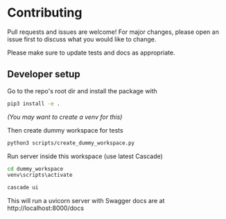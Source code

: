 # Contributing
Pull requests and issues are welcome! For major changes, please open an issue first to discuss what you would like to change.
  
Please make sure to update tests and docs as appropriate.

## Developer setup

Go to the repo's root dir and install the package with
```bash
pip3 install -e .
```
*(You may want to create a venv for this)*

Then create dummy workspace for tests

```bash
python3 scripts/create_dummy_workspace.py
```

Run server inside this workspace (use latest Cascade)

```bash
cd dummy_workspace
venv\scripts\activate
```

```bash
cascade ui
```

This will run a uvicorn server with
Swagger docs are at http://localhost:8000/docs
